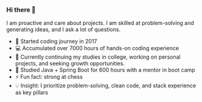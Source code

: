 ### Hi there 👋

I am proactive and care about projects. I am skilled at problem-solving and generating ideas, and I ask a lot of questions.

- 🚀 Started coding journey in 2017
- 💻 Accumulated over 7000 hours of hands-on coding experience
- 🔭 Currently continuing my studies in college, working on personal projects, and seeking growth opportunities.
- 🌱 Studied Java + Spring Boot for 600 hours with a mentor in boot camp
- ⚡ Fun fact: strong at chess
- 💡 Insight: I prioritize problem-solving, clean code, and stack experience as key pillars
